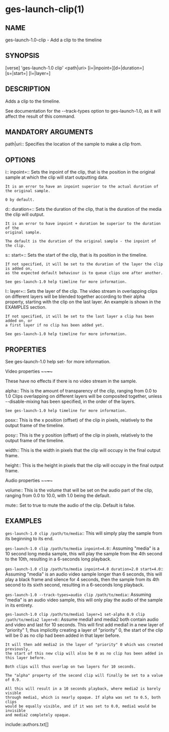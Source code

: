 ges-launch-clip(1)
==================

NAME
----

ges-launch-1.0-clip - Add a clip to the timeline

SYNOPSIS
--------

\[verse\] 'ges-launch-1.0 clip' <path|uri>
\[i=<inpoint>|inpoint=<inpoint>\]\[d=<duration>|duration=<duration>\]
\[s=<start>|start=<start>\] \[l=<layer>|layer=<layer>\]

DESCRIPTION
-----------

Adds a clip to the timeline.

See documentation for the --track-types option to ges-launch-1.0, as it
will affect the result of this command.

MANDATORY ARGUMENTS
-------------------

path|uri:: Specifies the location of the sample to make a clip from.

OPTIONS
-------

i:: inpoint=<inpoint>:: Sets the inpoint of the clip, that is the
position in the original sample at which the clip will start outputting
data.

    It is an error to have an inpoint superior to the actual duration of the original sample.

    0 by default.

d:: duration=<duration>:: Sets the duration of the clip, that is the
duration of the media the clip will output.

    It is an error to have inpoint + duration be superior to the duration of the
    original sample.

    The default is the duration of the original sample - the inpoint of the clip.

s:: start=<start>:: Sets the start of the clip, that is its position in
the timeline.

    If not specified, it will be set to the duration of the layer the clip is added on,
    as the expected default behaviour is to queue clips one after another.

    See ges-launch-1.0 help timeline for more information.

l:: layer=<layer>:: Sets the layer of the clip. The video stream in
overlapping clips on different layers will be blended together according
to their alpha property, starting with the clip on the last layer. An
example is shown in the EXAMPLES section.

    If not specified, it will be set to the last layer a clip has been added on, or
    a first layer if no clip has been added yet.

    See ges-launch-1.0 help timeline for more information.

PROPERTIES
----------

See ges-launch-1.0 help set- for more information.

Video properties \~~~~~~~~\~~~~~~~~

These have no effects if there is no video stream in the sample.

alpha:: This is the amount of transparency of the clip, ranging from 0.0
to 1.0 Clips overlapping on different layers will be composited
together, unless --disable-mixing has been specified, in the order of
the layers.

    See ges-launch-1.0 help timeline for more information.

posx:: This is the x position (offset) of the clip in pixels, relatively
to the output frame of the timeline.

posy:: This is the y position (offset) of the clip in pixels, relatively
to the output frame of the timeline.

width:: This is the width in pixels that the clip will occupy in the
final output frame.

height:: This is the height in pixels that the clip will occupy in the
final output frame.

Audio properties \~~~~~~~~\~~~~~~~~

volume:: This is the volume that will be set on the audio part of the
clip, ranging from 0.0 to 10.0, with 1.0 being the default.

mute:: Set to true to mute the audio of the clip. Default is false.

EXAMPLES
--------

`ges-launch-1.0 clip /path/to/media`:: This will simply play the sample
from its beginning to its end.

`ges-launch-1.0 clip /path/to/media inpoint=4.0`:: Assuming "media" is a
10 second long media sample, this will play the sample from the 4th
second to the 10th, resulting in a 6-seconds long playback.

`ges-launch-1.0 clip /path/to/media inpoint=4.0 duration=2.0 start=4.0`::
Assuming "media" is an audio video sample longer than 6 seconds, this
will play a black frame and silence for 4 seconds, then the sample from
its 4th second to its sixth second, resulting in a 6-seconds long
playback.

`ges-launch-1.0 --track-types=audio clip /path/to/media`:: Assuming
"media" is an audio video sample, this will only play the audio of the
sample in its entirety.

`ges-launch-1.0 clip /path/to/media1 layer=1 set-alpha 0.9 clip /path/to/media2 layer=0`::
Assume media1 and media2 both contain audio and video and last for 10
seconds. This will first add media1 in a new layer of "priority" 1, thus
implicitly creating a layer of "priority" 0, the start of the clip will
be 0 as no clip had been added in that layer before.

    It will then add media2 in the layer of "priority" 0 which was created previously,
    the start of this new clip will also be 0 as no clip has been added in this layer before.

    Both clips will thus overlap on two layers for 10 seconds.

    The "alpha" property of the second clip will finally be set to a value of 0.9.

    All this will result in a 10 seconds playback, where media2 is barely visible
    through media1, which is nearly opaque. If alpha was set to 0.5, both clips
    would be equally visible, and if it was set to 0.0, media1 would be invisible
    and media2 completely opaque.

include::authors.txt\[\]
